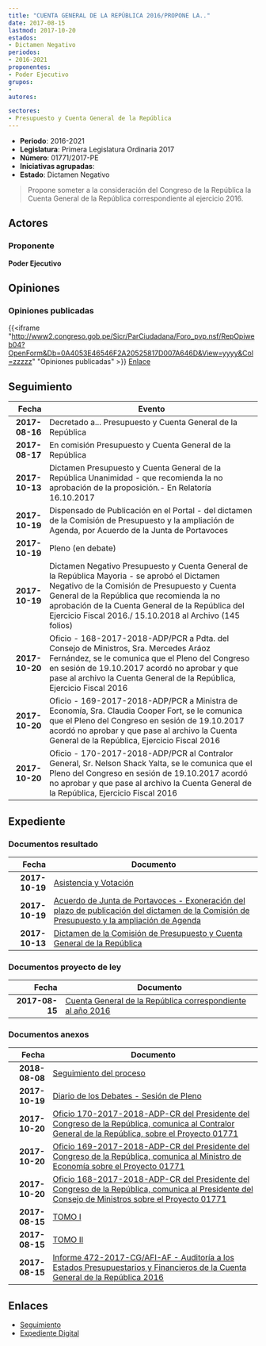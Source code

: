 ```yaml
---
title: "CUENTA GENERAL DE LA REPÚBLICA 2016/PROPONE LA.."
date: 2017-08-15
lastmod: 2017-10-20
estados:
- Dictamen Negativo
periodos:
- 2016-2021
proponentes:
- Poder Ejecutivo
grupos:
- 
autores:

sectores:
- Presupuesto y Cuenta General de la República
---
```

- **Periodo**: 2016-2021
- **Legislatura**: Primera Legislatura Ordinaria 2017
- **Número**: 01771/2017-PE
- **Iniciativas agrupadas**: 
- **Estado**: Dictamen Negativo

> Propone someter a la consideración del Congreso de la República la Cuenta General de la República correspondiente al ejercicio 2016.


## Actores

### Proponente

**Poder Ejecutivo**

## Opiniones

### Opiniones publicadas

{{<iframe "http://www2.congreso.gob.pe/Sicr/ParCiudadana/Foro_pvp.nsf/RepOpiweb04?OpenForm&Db=0A4053E46546F2A20525817D007A646D&View=yyyy&Col=zzzzz" "Opiniones publicadas" >}}
[Enlace](http://www2.congreso.gob.pe/Sicr/ParCiudadana/Foro_pvp.nsf/RepOpiweb04?OpenForm&Db=0A4053E46546F2A20525817D007A646D&View=yyyy&Col=zzzzz)


## Seguimiento

| Fecha | Evento |
|------:|--------|
| **2017-08-16** | Decretado a... Presupuesto y Cuenta General de la República |
| **2017-08-17** | En comisión Presupuesto y Cuenta General de la República |
| **2017-10-13** | Dictamen Presupuesto y Cuenta General de la República Unanimidad - que recomienda la no aprobación de la proposición.- En Relatoría 16.10.2017 |
| **2017-10-19** | Dispensado de Publicación en el Portal - del dictamen de la Comisión de Presupuesto y la ampliación de Agenda, por Acuerdo de la Junta de Portavoces |
| **2017-10-19** | Pleno (en debate) |
| **2017-10-19** | Dictamen Negativo Presupuesto y Cuenta General de la República Mayoria - se aprobó el Dictamen Negativo de la Comisión de Presupuesto y Cuenta General de la República que recomienda la no aprobación de la Cuenta General de la República del Ejercicio Fiscal 2016./ 15.10.2018 al Archivo (145 folios) |
| **2017-10-20** | Oficio - 168-2017-2018-ADP/PCR a Pdta. del Consejo de Ministros, Sra. Mercedes Aráoz Fernández, se le comunica que el Pleno del Congreso en sesión de 19.10.2017 acordó no aprobar y que pase al archivo la Cuenta General de la República, Ejercicio Fiscal 2016 |
| **2017-10-20** | Oficio - 169-2017-2018-ADP/PCR a Ministra de Economía, Sra. Claudia Cooper Fort, se le comunica que el Pleno del Congreso en sesión de 19.10.2017 acordó no aprobar y que pase al archivo la Cuenta General de la República, Ejercicio Fiscal 2016 |
| **2017-10-20** | Oficio - 170-2017-2018-ADP/PCR al Contralor General, Sr. Nelson Shack Yalta, se le comunica que el Pleno del Congreso en sesión de 19.10.2017 acordó no aprobar y que pase al archivo la Cuenta General de la República, Ejercicio Fiscal 2016 |

## Expediente

### Documentos resultado

| Fecha | Documento |
|------:|-----------|
| **2017-10-19** | [Asistencia y Votación](http://www.leyes.congreso.gob.pe/Documentos/2016_2021/Asistencia_y_Votacion/Proyectos_de_Ley/AV0177120171019.pdf) |
| **2017-10-19** | [Acuerdo de Junta de Portavoces - Exoneración del plazo de publicación del dictamen de la Comisión de Presupuesto y la ampliación de Agenda](http://www.leyes.congreso.gob.pe/Documentos/2016_2021/Acuerdos/Junta_Portavoces/AJP0177120171019.pdf) |
| **2017-10-13** | [Dictamen de la Comisión de Presupuesto y Cuenta General de la República](http://www.leyes.congreso.gob.pe/Documentos/2016_2021/Dictamenes/Proyectos_de_Ley/01771DC17MAY20171013_.pdf) |

### Documentos proyecto de ley

| Fecha | Documento |
|------:|-----------|
| **2017-08-15** | [Cuenta General de la República correspondiente al año 2016](http://www.leyes.congreso.gob.pe/Documentos/2016_2021/Proyectos_de_Ley_y_de_Resoluciones_Legislativas/PL0177120170815.pdf) |

### Documentos anexos

| Fecha | Documento |
|------:|-----------|
| **2018-08-08** | [Seguimiento del proceso](http://www.leyes.congreso.gob.pe/Documentos/2016_2021/Seguimiento_de_Proyectos_de_Ley/01771PL20180808.pdf) |
| **2017-10-19** | [Diario de los Debates - Sesión de Pleno](http://www2.congreso.gob.pe/Sicr/DiarioDebates/Publicad.nsf/SesionesPleno/05256D6E0073DFE9052581BF0062E6CB/$FILE/PLO-2017-16.pdf) |
| **2017-10-20** | [Oficio 170-2017-2018-ADP-CR del Presidente del Congreso de la República, comunica al Contralor General de la República, sobre el Proyecto 01771](http://www.leyes.congreso.gob.pe/Documentos/2016_2021/Oficios/Presidencia_del_Congreso/OFICIO-170-2017-2018-ADP-PCR.pdf) |
| **2017-10-20** | [Oficio 169-2017-2018-ADP-CR del Presidente del Congreso de la República, comunica al Ministro de Economía sobre el Proyecto 01771](http://www.leyes.congreso.gob.pe/Documentos/2016_2021/Oficios/Presidencia_del_Congreso/OFICIO-169-2017-2018-ADP-PCR.pdf) |
| **2017-10-20** | [Oficio 168-2017-2018-ADP-CR del Presidente del Congreso de la República, comunica al Presidente del Consejo de Ministros sobre el Proyecto 01771](http://www.leyes.congreso.gob.pe/Documentos/2016_2021/Oficios/Presidencia_del_Congreso/OFICIO-168-2017-2018-ADP-CR.pdf) |
| **2017-08-15** | [TOMO I](http://www.leyes.congreso.gob.pe/Documentos/2016_2021/Proyectos_de_Ley_y_de_Resoluciones_Legislativas/Anexos/TOMO-I..pdf) |
| **2017-08-15** | [TOMO II](http://www.leyes.congreso.gob.pe/Documentos/2016_2021/Proyectos_de_Ley_y_de_Resoluciones_Legislativas/Anexos/TOMO-II..pdf) |
| **2017-08-15** | [Informe 472-2017-CG/AFI-AF - Auditoría a los Estados Presupuestarios y Financieros de la Cuenta General de la República 2016](http://www.leyes.congreso.gob.pe/Documentos/2016_2021/Proyectos_de_Ley_y_de_Resoluciones_Legislativas/Anexos/INF-472-2017-CG-AFI-AF_..pdf) |

## Enlaces

- [Seguimiento](http://www2.congreso.gob.pe/Sicr/TraDocEstProc/CLProLey2016.nsf/f7fff46988ca05b1052578e100829cc7/7cf77fe10cfe3b260525817d005f2f34?OpenDocument)
- [Expediente Digital](http://www2.congreso.gob.pe/Sicr/TraDocEstProc/Expvirt_2011.nsf/visbusqptramdoc1621/01771?opendocument)

